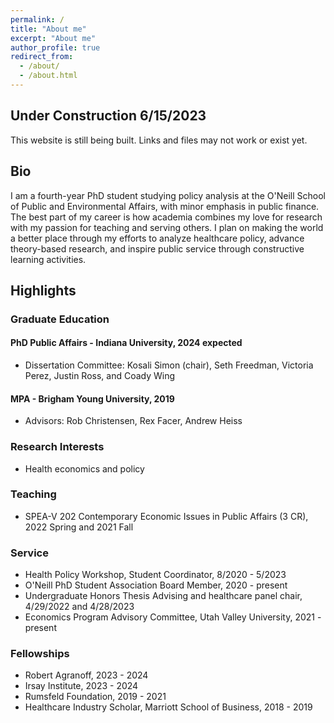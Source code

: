 ```yaml
---
permalink: /
title: "About me"
excerpt: "About me"
author_profile: true
redirect_from: 
  - /about/
  - /about.html
---
```


## Under Construction 6/15/2023
This website is still being built. Links and files may not work or exist yet.

## Bio
I am a fourth-year PhD student studying policy analysis at the O'Neill School of Public and Environmental Affairs, with minor emphasis in public finance. The best part of my career is how academia combines my love for research with my passion for teaching and serving others. I plan on making the world a better place through my efforts to analyze healthcare policy, advance theory-based research, and inspire public service through constructive learning activities. 

## Highlights 

### Graduate Education
#### PhD Public Affairs - Indiana University, 2024 expected  
* Dissertation Committee: Kosali Simon (chair), Seth Freedman, Victoria Perez, Justin Ross, and Coady Wing  

#### MPA - Brigham Young University, 2019  
* Advisors: Rob Christensen, Rex Facer, Andrew Heiss

### Research Interests
* Health economics and policy 

### Teaching
* SPEA-V 202 Contemporary Economic Issues in Public Affairs (3 CR), 2022 Spring and 2021 Fall 

### Service
* Health Policy Workshop, Student Coordinator, 8/2020 - 5/2023  
* O'Neill PhD Student Association Board Member, 2020 - present  
* Undergraduate Honors Thesis Advising and healthcare panel chair, 4/29/2022 and 4/28/2023  
* Economics Program Advisory Committee, Utah Valley University, 2021 - present  
  
### Fellowships
* Robert Agranoff, 2023 - 2024
* Irsay Institute, 2023 - 2024
* Rumsfeld Foundation, 2019 - 2021  
* Healthcare Industry Scholar, Marriott School of Business, 2018 - 2019  

